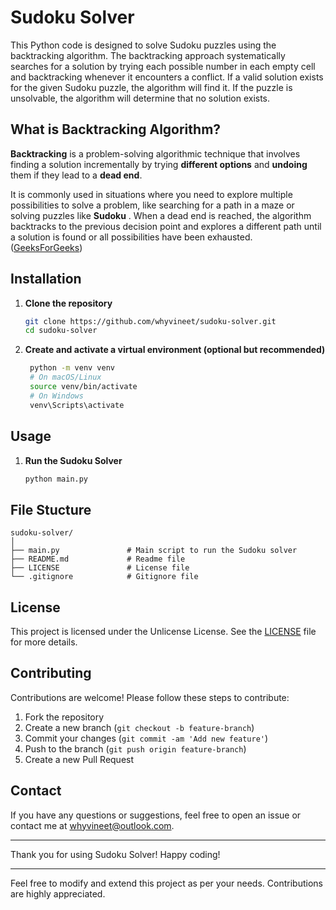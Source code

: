 # Sudoku Solver

This Python code is designed to solve Sudoku puzzles using the backtracking algorithm. The backtracking approach systematically searches for a solution by trying each possible number in each empty cell and backtracking whenever it encounters a conflict. If a valid solution exists for the given Sudoku puzzle, the algorithm will find it. If the puzzle is unsolvable, the algorithm will determine that no solution exists.

## What is Backtracking Algorithm?

**Backtracking** is a problem-solving algorithmic technique that involves finding a solution incrementally by trying **different options** and **undoing** them if they lead to a **dead end**.

It is commonly used in situations where you need to explore multiple possibilities to solve a problem, like searching for a path in a maze or solving puzzles like  ****Sudoku**** . When a dead end is reached, the algorithm backtracks to the previous decision point and explores a different path until a solution is found or all possibilities have been exhausted. ([GeeksForGeeks](https://www.geeksforgeeks.org/backtracking-algorithms/))

## Installation

1. **Clone the repository**

   ```bash
   git clone https://github.com/whyvineet/sudoku-solver.git
   cd sudoku-solver
   ```
2. **Create and activate a virtual environment (optional but recommended)**

   ```bash
    python -m venv venv
    # On macOS/Linux
    source venv/bin/activate
    # On Windows
    venv\Scripts\activate
   ```

## Usage

1. **Run the Sudoku Solver**

   ```bash
   python main.py
   ```

## File Stucture

```
sudoku-solver/
│
├── main.py               # Main script to run the Sudoku solver
├── README.md             # Readme file
├── LICENSE               # License file
└── .gitignore            # Gitignore file
```

## License

This project is licensed under the Unlicense License. See the [LICENSE](./LICENSE) file for more details.

## Contributing

Contributions are welcome! Please follow these steps to contribute:

1. Fork the repository
2. Create a new branch (`git checkout -b feature-branch`)
3. Commit your changes (`git commit -am 'Add new feature'`)
4. Push to the branch (`git push origin feature-branch`)
5. Create a new Pull Request

## Contact

If you have any questions or suggestions, feel free to open an issue or contact me at [whyvineet@outlook.com](mailto:whyvineet@outlook.com).

---

Thank you for using Sudoku Solver! Happy coding!

---

Feel free to modify and extend this project as per your needs. Contributions are highly appreciated.
